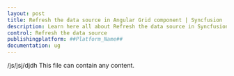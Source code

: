 ```yaml
---
layout: post
title: Refresh the data source in Angular Grid component | Syncfusion
description: Learn here all about Refresh the data source in Syncfusion ##Platform_Name## Grid component of Syncfusion Essential JS 2 and more.
control: Refresh the data source 
publishingplatform: ##Platform_Name##
documentation: ug
---
```


/js/jsj/djdh
This file can contain any content.
